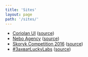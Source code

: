 ```yaml
---
title: 'Sites'
layout: page
path: '/sites/'
---
```


* [Coriolan UI](https://coriolan-ui.github.io) ([source](https://github.com/coriolan-ui/coriolan-ui.github.io))
* [Nebo Agency](http://neboua.github.io) ([source](https://github.com/neboua/neboua.github.io))
* [Skoryk Competition 2016](http://rooooster.com/skoryk) ([source](https://github.com/rooooster/skoryk))
* [#ЗахватLuckyLabs](http://rooooster.com/luckylabs) ([source](https://github.com/rooooster/luckylabs))
